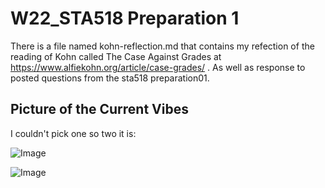 # W22_STA518 Preparation 1 
There is a file named kohn-reflection.md that contains my refection of the reading of Kohn called  The Case Against Grades  at https://www.alfiekohn.org/article/case-grades/ . As well as response  to posted questions from the sta518 preparation01. 


## Picture of the Current Vibes
I couldn't pick one so two it is:

![Image](http://media.giphy.com/media/AraDgr9lmax5m/giphy.gif)

![Image](https://i.pinimg.com/originals/7e/b2/a3/7eb2a36687fb439fd569d07d1558f262.gif)
